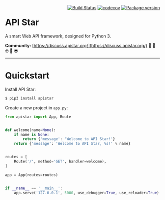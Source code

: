 <div style="float: right">
    <a href="https://travis-ci.org/encode/apistar"><img style="border: none; background-color: transparent; margin: 0" alt="Build Status" src="https://travis-ci.org/encode/apistar.svg?branch=master"></a>
    <a href="https://codecov.io/gh/encode/apistar"><img style="border: none; background-color: transparent; margin: 0" alt="codecov" src="https://codecov.io/gh/encode/apistar/branch/master/graph/badge.svg"></a>
    <a href="https://pypi.python.org/pypi/apistar"><img style="border: none; background-color: transparent; margin: 0" alt="Package version" src="https://badge.fury.io/py/apistar.svg"></a>
</div>

# API Star

A smart Web API framework, designed for Python 3.

<!-- [![Build Status](https://travis-ci.org/encode/apistar.svg?branch=master)](https://travis-ci.org/encode/apistar)
[![codecov](https://codecov.io/gh/encode/apistar/branch/master/graph/badge.svg)](https://codecov.io/gh/encode/apistar)
[![Package version](https://badge.fury.io/py/apistar.svg)](https://pypi.python.org/pypi/apistar) -->

**Community:** [https://discuss.apistar.org/](https://discuss.apistar.org/) 🤔 💭 🤓 💬 😎

---

# Quickstart

Install API Star:

```bash
$ pip3 install apistar
```

Create a new project in `app.py`:

```python
from apistar import App, Route


def welcome(name=None):
    if name is None:
        return {'message': 'Welcome to API Star!'}
    return {'message': 'Welcome to API Star, %s!' % name}


routes = [
    Route('/', method='GET', handler=welcome),
]

app = App(routes=routes)


if __name__ == '__main__':
    app.serve('127.0.0.1', 5000, use_debugger=True, use_reloader=True)
```

